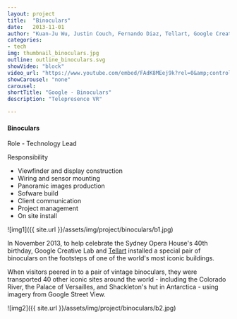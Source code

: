 ```yaml
---
layout: project
title:  "Binoculars"
date:   2013-11-01
author: "Kuan-Ju Wu, Justin Couch, Fernando Diaz, Tellart, Google Creative Lab"
categories:
- tech
img: thumbnail_binoculars.jpg
outline: outline_binoculars.svg
showVideo: "block"
video_url: "https://www.youtube.com/embed/FAdK8MEej9k?rel=0&amp;controls=0&amp;showinfo=0"
showCarousel: "none"
carousel:
shortTitle: "Google - Binoculars"
description: "Telepresence VR"

---
```

#### Binoculars ####

Role - Technology Lead

Responsibility

- Viewfinder and display construction
- Wiring and sensor mounting
- Panoramic images production
- Sofware build
- Client communication
- Project management
- On site install

![img1]({{ site.url }}/assets/img/project/binoculars/b1.jpg)

In November 2013, to help celebrate the Sydney Opera House's 40th birthday, Google Creative Lab and [Tellart](http://tellart.com) installed a special pair of binoculars on the footsteps of one of the world's most iconic buildings.

When visitors peered in to a pair of vintage binoculars, they were transported 40 other iconic sites around the world - including the Colorado River, the Palace of Versailles, and Shackleton's hut in Antarctica - using imagery from Google Street View.

![img2]({{ site.url }}/assets/img/project/binoculars/b2.jpg)
